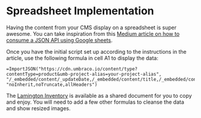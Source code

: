 # Spreadsheet Implementation

Having the content from your CMS display on a spreadsheet is super awesome. You can take inspiration from this [Medium article on how to consume a JSON API using Google sheets](https://medium.com/unly-org/how-to-consume-any-json-api-using-google-sheets-and-keep-it-up-to-date-automagically-fb6e94521abd).

Once you have the initial script set up according to the instructions in the article, use the following formula in cell A1 to display the data: 
```
=ImportJSON("https://cdn.umbraco.io/content/type?contentType=product&umb-project-alias=your-project-alias", "/_embedded/content/_updateDate,/_embedded/content/title,/_embedded/content/description,/_embedded/content/price,/_embedded/content/quantity,/_embedded/content/isOnSpecialToday,/_embedded/content/image/_url", "noInherit,noTruncate,allHeaders")
```
The [Lamington Inventory](https://docs.google.com/spreadsheets/d/1R1uvVDVMctyfUtvUQQDfRWswNFGjXa_NClBGUL5j-xs/edit?usp=sharing) is available as a shared document for you to copy and enjoy. You will need to add a few other formulas to cleanse the data and show resized images.